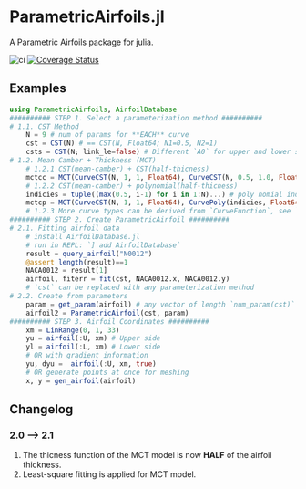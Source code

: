 # ParametricAirfoils.jl #
A Parametric Airfoils package for julia.

![ci](https://github.com/xue-cheng/ParametricAirfoils.jl/actions/workflows/ci.yml/badge.svg)
[![Coverage Status](https://coveralls.io/repos/github/xue-cheng/ParametricAirfoils.jl/badge.svg)](https://coveralls.io/github/xue-cheng/ParametricAirfoils.jl)


## Examples ##

```julia
using ParametricAirfoils, AirfoilDatabase
########## STEP 1. Select a parameterization method ##########
# 1.1. CST Method
    N = 9 # num of params for **EACH** curve
    cst = CST(N) # == CST(N, Float64; N1=0.5, N2=1)
    csts = CST(N; link_le=false) # Different `A0` for upper and lower surfaces, **NOT recommended**
# 1.2. Mean Camber + Thickness (MCT)
    # 1.2.1 CST(mean-camber) + CST(half-thicness)
    mctcc = MCT(CurveCST(N, 1, 1, Float64), CurveCST(N, 0.5, 1.0, Float64))
    # 1.2.2 CST(mean-camber) + polynomial(half-thicness)
    indicies = tuple((max(0.5, i-1) for i in 1:N)...) # poly nomial indicies
    mctcp = MCT(CurveCST(N, 1, 1, Float64), CurvePoly(indicies, Float64))
    # 1.2.3 More curve types can be derived from `CurveFunction`, see `src/curve/_init.jl`
########## STEP 2. Create ParametricAirfoil ##########
# 2.1. Fitting airfoil data
    # install AirfoilDatabase.jl
    # run in REPL: `] add AirfoilDatabase`
    result = query_airfoil("N0012")
    @assert length(result)==1
    NACA0012 = result[1]
    airfoil, fiterr = fit(cst, NACA0012.x, NACA0012.y)
    # `cst` can be replaced with any parameterization method
# 2.2. Create from parameters
    param = get_param(airfoil) # any vector of length `num_param(cst)`
    airfoil2 = ParametricAirfoil(cst, param)
########## STEP 3. Airfoil Coordinates ##########
    xm = LinRange(0, 1, 33)
    yu = airfoil(:U, xm) # Upper side
    yl = airfoil(:L, xm) # Lower side
    # OR with gradient information
    yu, dyu =  airfoil(:U, xm, true)
    # OR generate points at once for meshing 
    x, y = gen_airfoil(airfoil)
```

## Changelog
### 2.0 --> 2.1
 1. The thicness function of the MCT model is now **HALF** of the airfoil thickness.
 2. Least-square fitting is applied for MCT model.
